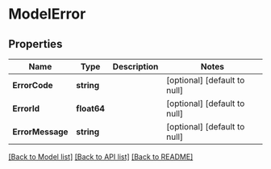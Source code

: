 # ModelError

## Properties
Name | Type | Description | Notes
------------ | ------------- | ------------- | -------------
**ErrorCode** | **string** |  | [optional] [default to null]
**ErrorId** | **float64** |  | [optional] [default to null]
**ErrorMessage** | **string** |  | [optional] [default to null]

[[Back to Model list]](../README.md#documentation-for-models) [[Back to API list]](../README.md#documentation-for-api-endpoints) [[Back to README]](../README.md)

